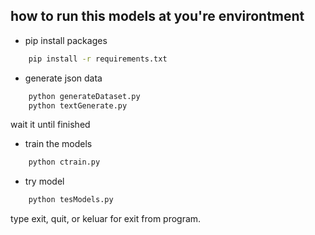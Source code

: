 ## how to run this models at you're environtment
- pip install packages
```bash
    pip install -r requirements.txt
```

- generate json data
```bash
    python generateDataset.py
    python textGenerate.py
```
wait it until finished

- train the models 
```bash
    python ctrain.py
```
- try model
```bash
    python tesModels.py
```
type exit, quit, or keluar for exit from program.